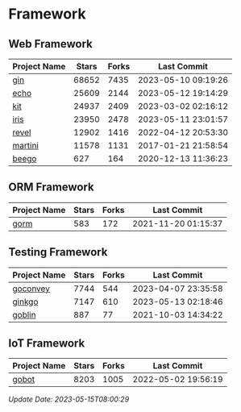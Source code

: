 # Framework

## Web Framework
| Project Name | Stars | Forks | Last Commit |
| ------------ | ----- | ----- | ----------- |
| [gin](https://github.com/gin-gonic/gin) | 68652 | 7435 | 2023-05-10 09:19:26 |
| [echo](https://github.com/labstack/echo) | 25609 | 2144 | 2023-05-12 19:14:29 |
| [kit](https://github.com/go-kit/kit) | 24937 | 2409 | 2023-03-02 02:16:12 |
| [iris](https://github.com/kataras/iris) | 23950 | 2478 | 2023-05-11 23:01:57 |
| [revel](https://github.com/revel/revel) | 12902 | 1416 | 2022-04-12 20:53:30 |
| [martini](https://github.com/go-martini/martini) | 11578 | 1131 | 2017-01-21 21:58:54 |
| [beego](https://github.com/astaxie/beego) | 627 | 164 | 2020-12-13 11:36:23 |

## ORM Framework
| Project Name | Stars | Forks | Last Commit |
| ------------ | ----- | ----- | ----------- |
| [gorm](https://github.com/jinzhu/gorm) | 583 | 172 | 2021-11-20 01:15:37 |

## Testing Framework
| Project Name | Stars | Forks | Last Commit |
| ------------ | ----- | ----- | ----------- |
| [goconvey](https://github.com/smartystreets/goconvey) | 7744 | 544 | 2023-04-07 23:35:58 |
| [ginkgo](https://github.com/onsi/ginkgo) | 7147 | 610 | 2023-05-13 02:18:46 |
| [goblin](https://github.com/franela/goblin) | 887 | 77 | 2021-10-03 14:34:22 |

## IoT Framework
| Project Name | Stars | Forks | Last Commit |
| ------------ | ----- | ----- | ----------- |
| [gobot](https://github.com/hybridgroup/gobot) | 8203 | 1005 | 2022-05-02 19:56:19 |

*Update Date: 2023-05-15T08:00:29*